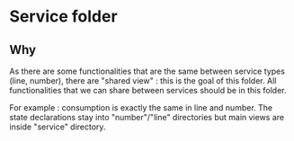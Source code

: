 # Service folder

## Why

As there are some functionalities that are the same between service types (line, number), there are "shared view" : this is the goal of this folder. All functionalities that we can share between services should be in this folder.

For example : consumption is exactly the same in line and number. The state declarations stay into "number"/"line" directories but main views are inside "service" directory.

